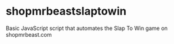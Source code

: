 # shopmrbeastslaptowin
Basic JavaScript script that automates the Slap To Win game on shopmrbeast.com
